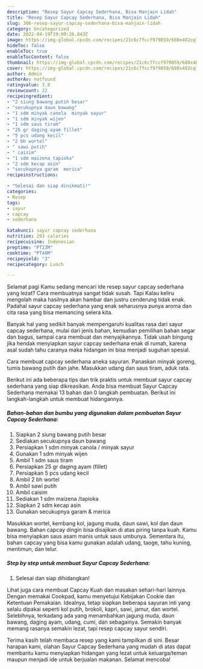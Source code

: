 ```yaml
---
description: "Resep Sayur Capcay Sederhana, Bisa Manjain Lidah"
title: "Resep Sayur Capcay Sederhana, Bisa Manjain Lidah"
slug: 386-resep-sayur-capcay-sederhana-bisa-manjain-lidah
category: Uncategorized
date: 2022-04-19T19:09:26.843Z
image: https://img-global.cpcdn.com/recipes/21c6c7fccf979859/680x482cq70/sayur-capcay-sederhana-foto-resep-utama.jpg
hideToc: false
enableToc: true
enableTocContent: false
thumbnail: https://img-global.cpcdn.com/recipes/21c6c7fccf979859/680x482cq70/sayur-capcay-sederhana-foto-resep-utama.jpg
cover: https://img-global.cpcdn.com/recipes/21c6c7fccf979859/680x482cq70/sayur-capcay-sederhana-foto-resep-utama.jpg
author: Admin
authorAv: notfound
ratingvalue: 3.8
reviewcount: 22
recipeingredient:
- "2 siung bawang putih besar"
- "secukupnya daun bawang"
- "1 sdm minyak canola  minyak sayur"
- "1 sdm minyak wijen"
- "1 sdm saus tiram"
- "25 gr daging ayam fillet"
- "5 pcs udang kecil"
- "2 bh wortel"
- " sawi putih"
- " caisim"
- "1 sdm maizena tapioka"
- "2 sdm kecap asin"
- "secukupnya garam  merica"
recipeinstructions:

- "Selesai dan siap dinikmati!"
categories:
- Resep
tags:
- sayur
- capcay
- sederhana

katakunci: sayur capcay sederhana 
nutrition: 293 calories
recipecuisine: Indonesian
preptime: "PT23M"
cooktime: "PT40M"
recipeyield: "3"
recipecategory: Lunch

---
```



Selamat pagi Kamu sedang mencari ide resep sayur capcay sederhana yang lezat? Cara membuatnya sangat tidak susah. Tapi Kalau keliru mengolah maka hasilnya akan hambar dan justru cenderung tidak enak. Padahal sayur capcay sederhana yang enak seharusnya punya aroma dan cita rasa yang bisa memancing selera kita.


Banyak hal yang sedikit banyak mempengaruhi kualitas rasa dari sayur capcay sederhana, mulai dari jenis bahan, kemudian pemilihan bahan segar dan bagus, sampai cara membuat dan menyajikannya. Tidak usah bingung jika hendak menyiapkan sayur capcay sederhana enak di rumah, karena asal sudah tahu caranya maka hidangan ini bisa menjadi suguhan spesial.

Cara membuat capcay sederhana aneka sayuran. Panaskan minyak goreng, tumis bawang putih dan jahe. Masukkan udang dan saus tiram, aduk rata.


Berikut ini ada beberapa tips dan trik praktis untuk membuat sayur capcay sederhana yang siap dikreasikan. Anda bisa membuat Sayur Capcay Sederhana memakai 13 bahan dan 0 langkah pembuatan. Berikut ini langkah-langkah untuk membuat hidangannya.

<!--inarticleads1-->

##### Bahan-bahan dan bumbu yang digunakan dalam pembuatan Sayur Capcay Sederhana:

1. Siapkan 2 siung bawang putih besar
1. Sediakan secukupnya daun bawang
1. Persiapkan 1 sdm minyak canola / minyak sayur
1. Gunakan 1 sdm minyak wijen
1. Ambil 1 sdm saus tiram
1. Persiapkan 25 gr daging ayam (fillet)
1. Persiapkan 5 pcs udang kecil
1. Ambil 2 bh wortel
1. Ambil  sawi putih
1. Ambil  caisim
1. Sediakan 1 sdm maizena /tapioka
1. Siapkan 2 sdm kecap asin
1. Gunakan secukupnya garam &amp; merica


Masukkan wortel, kembang kol, jagung muda, daun sawi, kol dan daun bawang. Bahan capcay dingin bisa disajikan di atas piring tanpa kuah. Kamu bisa menyiapkan saus asam manis untuk saus umbunya. Sementara itu, bahan capcay yang bisa kamu gunakan adalah udang, taoge, tahu kuning, mentimun, dan telur. 

<!--inarticleads2-->

##### Step by step untuk membuat Sayur Capcay Sederhana:


1. Selesai dan siap dihidangkan!

Lihat juga cara membuat Capcay Kuah dan masakan sehari-hari lainnya. Dengan memakai Cookpad, kamu menyetujui Kebijakan Cookie dan Ketentuan Pemakaian. Idealnya, tetap siapkan beberapa sayuran inti yang selalu dipakai seperti kol putih, brokoli, kapri, sawi, jamur, dan wortel. Selebihnya, terkadang ada yang menambahkan jagung muda, daun bawang, daging ayam, udang, cumi, dan sebagainya. Semakin banyak memang rasanya semakin lezat, tapi resep capcay sayur sendiri. 

Terima kasih telah membaca resep yang kami tampilkan di sini. Besar harapan kami, olahan Sayur Capcay Sederhana yang mudah di atas dapat membantu kamu menyiapkan hidangan yang lezat untuk keluarga/teman maupun menjadi ide untuk berjualan makanan. Selamat mencoba!
